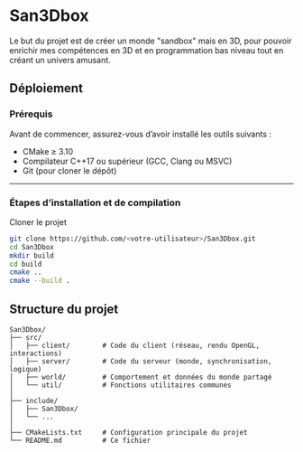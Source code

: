# San3Dbox

Le but du projet est de créer un monde "sandbox" mais en 3D, pour pouvoir enrichir mes compétences en 3D
et en programmation bas niveau tout en créant un univers amusant.

## Déploiement

### Prérequis

Avant de commencer, assurez-vous d’avoir installé les outils suivants :

- CMake ≥ 3.10  
- Compilateur C++17 ou supérieur (GCC, Clang ou MSVC)  
- Git (pour cloner le dépôt)

---

### Étapes d’installation et de compilation

Cloner le projet
```bash
git clone https://github.com/<votre-utilisateur>/San3Dbox.git
cd San3Dbox
mkdir build
cd build
cmake ..
cmake --build .
```
## Structure du projet
```
San3Dbox/
├── src/
│   ├── client/        # Code du client (réseau, rendu OpenGL, interactions)
│   ├── server/        # Code du serveur (monde, synchronisation, logique)
│   ├── world/         # Comportement et données du monde partagé
│   └── util/          # Fonctions utilitaires communes
│
├── include/
│   ├── San3Dbox/      
│   └── ...
│
├── CMakeLists.txt     # Configuration principale du projet
└── README.md          # Ce fichier
```